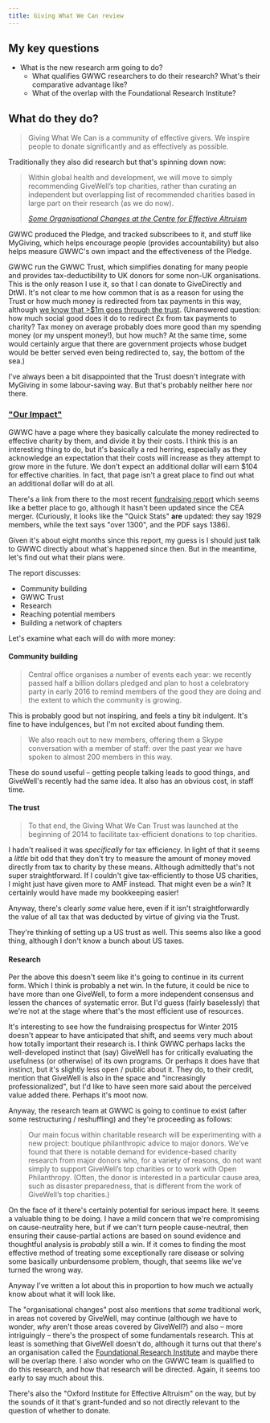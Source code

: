 ```yaml
---
title: Giving What We Can review
---
```

## My key questions

* What is the new research arm going to do?
  * What qualifies GWWC researchers to do their research? What's their 
    comparative advantage like?
  * What of the overlap with the Foundational Research Institute?

## What do they do?

> Giving What We Can is a community of effective givers. We inspire 
> people to donate significantly and as effectively as possible.

Traditionally they also did research but that's spinning down now:

> Within global health and development, we will move to simply 
> recommending GiveWell’s top charities, rather than curating an 
> independent but overlapping list of recommended charities based in 
> large part on their research (as we do now).
> 
> [*Some Organisational Changes at the Centre for Effective Altruism*](http://effective-altruism.com/ea/zn/some_organisational_changes_at_the_centre_for/)

GWWC produced the Pledge, and tracked subscribees to it, and stuff like 
MyGiving, which helps encourage people (provides accountability) but 
also helps measure GWWC's own impact and the effectiveness of the 
Pledge.

GWWC run the GWWC Trust, which simplifies donating for many people and 
provides tax-deductibility to UK donors for some non-UK organisations. 
This is the only reason I use it, so that I can donate to GiveDirectly 
and DtWI. It's not clear to me how common that is as a reason for using 
the Trust or how much money is redirected from tax payments in this way, 
although [we know that &gt;$1m goes through the 
trust](https://www.givingwhatwecan.org/fundraising/#what-we-do-trust). 
(Unanswered question: how much social good does it do to redirect £x 
from tax payments to charity? Tax money on average probably does more 
good than my spending money (or my unspent money!), but how much? At the 
same time, some would certainly argue that there are government projects 
whose budget would be better served even being redirected to, say, the 
bottom of the sea.)

I've always been a bit disappointed that the Trust doesn't integrate 
with MyGiving in some labour-saving way. But that's probably neither 
here nor there.

### ["Our Impact"](https://www.givingwhatwecan.org/impact/)

GWWC have a page where they basically calculate the money redirected to 
effective charity by them, and divide it by their costs. I think this is 
an interesting thing to do, but it's basically a red herring, especially 
as they acknowledge an expectation that their costs will increase as 
they attempt to grow more in the future. We don't expect an additional 
dollar will earn $104 for effective charities. In fact, that page isn't 
a great place to find out what an additional dollar will do at all.

There's a link from there to the most recent [fundraising 
report](https://www.givingwhatwecan.org/fundraising) which seems like a 
better place to go, although it hasn't been updated since the CEA 
merger. (Curiously, it looks like the "Quick Stats" **are** updated: 
they say 1929 members, while the text says "over 1300", and the PDF says 
1386).

Given it's about eight months since this report, my guess is I should 
just talk to GWWC directly about what's happened since then. But in the 
meantime, let's find out what their plans were.

The report discusses:

* Community building
* GWWC Trust
* Research
* Reaching potential members
* Building a network of chapters

Let's examine what each will do with more money:

#### Community building

> Central office organises a number of events each year: we recently 
> passed half a billion dollars pledged and plan to host a celebratory 
> party in early 2016 to remind members of the good they are doing and 
> the extent to which the community is growing.

This is probably good but not inspiring, and feels a tiny bit indulgent. 
It's fine to have indulgences, but I'm not excited about funding them.

> We also reach out to new members, offering them a Skype conversation 
> with a member of staff: over the past year we have spoken to almost 
> 200 members in this way.

These do sound useful – getting people talking leads to good things, and 
GiveWell's recently had the same idea. It also has an obvious cost, in 
staff time.

#### The trust

> To that end, the Giving What We Can Trust was launched at the 
> beginning of 2014 to facilitate tax-efficient donations to top 
> charities.

I hadn't realised it was *specifically* for tax efficiency. In light of 
that it seems a *little* bit odd that they don't try to measure the 
amount of money moved directly from tax to charity by these means. 
Although admittedly that's not super straightforward. If I couldn't give 
tax-efficiently to those US charities, I might just have given more to 
AMF instead. That might even be a win? It certainly would have made my 
bookkeeping easier!

Anyway, there's clearly *some* value here, even if it isn't 
straightforwardly the value of all tax that was deducted by virtue of 
giving via the Trust.

They're thinking of setting up a US trust as well. This seems also like 
a good thing, although I don't know a bunch about US taxes.

#### Research

Per the above this doesn't seem like it's going to continue in its 
current form. Which I think is probably a net win. In the future, it 
could be nice to have more than one GiveWell, to form a more independent 
consensus and lessen the chances of systematic error. But I'd guess 
(fairly baselessly) that we're not at the stage where that's the most 
efficient use of resources.

It's interesting to see how the fundraising prospectus for Winter 2015 
doesn't appear to have anticipated that shift, and seems very much about 
how totally important their research is. I think GWWC perhaps lacks the 
well-developed instinct that (say) GiveWell has for critically 
evaluating the usefulness (or otherwise) of its own programs. Or perhaps 
it does have that instinct, but it's slightly less open / public about 
it. They do, to their credit, mention that GiveWell is also in the space 
and "increasingly professionalized", but I'd like to have seen more said 
about the perceived value added there. Perhaps it's moot now.

Anyway, the research team at GWWC is going to continue to exist (after 
some restructuring / reshuffling) and they're proceeding as follows:

> Our main focus within charitable research will be experimenting with a 
> new project: boutique philanthropic advice to major donors. We’ve 
> found that there is notable demand for evidence-based charity research 
> from major donors who, for a variety of reasons, do not want simply to 
> support GiveWell’s top charities or to work with Open Philanthropy. 
> (Often, the donor is interested in a particular cause area, such as 
> disaster preparedness, that is different from the work of GiveWell’s 
> top charities.) 

On the face of it there's certainly potential for serious impact here. 
It seems a valuable thing to be doing. I have a mild concern that we're 
compromising on cause-neutrality here, but if we can't turn people 
cause-neutral, then ensuring their cause-partial actions are based on 
sound evidence and thoughtful analysis is *probably* still a win. If it 
comes to finding the most effective method of treating some 
exceptionally rare disease or solving some basically unburdensome 
problem, though, that seems like we've turned the wrong way.

Anyway I've written a lot about this in proportion to how much we 
actually know about what it will look like.

The "organisational changes" post also mentions that *some* traditional 
work, in areas not covered by GiveWell, may continue (although we have 
to wonder, *why* aren't those areas covered by GiveWell?) and also – 
more intriguingly – there's the prospect of some fundamentals research. 
This at least is something that GiveWell doesn't do, although it turns 
out that there's an organisation called the [Foundational Research 
Institute](https://foundational-research.org/about/) and maybe there 
will be overlap there. I also wonder who on the GWWC team is qualified 
to do this research, and how that research will be directed. Again, it 
seems too early to say much about this.

There's also the "Oxford Institute for Effective Altruism" on the way, 
but by the sounds of it that's grant-funded and so not directly relevant 
to the question of whether to donate.
